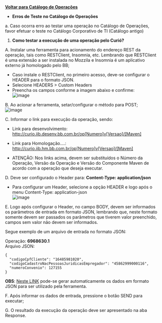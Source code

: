 [**Voltar para Catálogo de Operações**](https://fontes.intranet.bb.com.br/ctl/publico/atendimento/-/blob/master/Catalogo_de_Operacoes/Catalogo_de_Opderacoes.md)

* **Erros de Teste no Catálogo de Operações**
 
a. Caso ocorra erro ao testar uma operação no Catálogo de Operações, favor efetuar o teste no Catálogo Corporativo de TI (Catálogo antigo)


1. **Como testar a execução de uma operação pelo Curió?**

A. Instalar uma ferramenta para acionamento do endereço REST da operação, tais como RESTClient, Insomnia, etc. Lembrando que RESTClient é uma extensão a ser instalada no Mozzila e Insomnia é um aplicativo externo já homologado pelo BB;   

* Caso instale o RESTClient, no primeiro acesso, deve-se configurar o HEADER para o formato JSON.
* Selecione HEADERS > Custom Headers
* Preencha os campos conforme a imagem abaixo e confirme:  
 ![image](/uploads/6a93b1ec1c13741448f9182ecaccf9e5/image.png)

B. Ao acionar a ferramenta, setar/configurar o método para POST;   
![image](/uploads/aba6fa9b29925f994a666073cf6a27bd/image.png)

C. Informar o link para execução da operação, sendo:  
* Link para desenvolvimento: http://curio.iib.desenv.bb.com.br/op[Numero]v[Versao]/[Maven]  

* Link para Homologação....: http://curio.iib.hm.bb.com.br/op[Numero]v[Versao]/[Maven]  

* ATENÇÃO: Nos links acima, devem ser substituídos o Número da Operação, Versão da Operação e Versão do Componente Maven de acordo com a operação que deseja executar.  

D. Deve ser configurado o Header para: **Content-Type: application/json**  
* Para configurar um Header, selecione a opção HEADER e logo após o menu Content-Type: application-json  
![image](/uploads/1b3f65b65693e6edd7489e0112624fb2/image.png)  

E. Logo após configurar o Header, no campo BODY, devem ser informados os parâmetros de entrada em formato JSON, lembrando que, neste formato somente devem ser passados os parâmetros que tiverem valor preenchido, campos sem valor não devem ser informados.  

Segue exemplo de um arquivo de entrada no formato JSON:

Operação: **6968630.1**  
Arquivo JSON: 

```
{
  "codigoCpfCliente": "16485981020",
  "codigoCadastroNacPessoasJuridicasEmpregador": "45862999000116",
  "numeroConvenio": 127155
}
```  

**OBS**: [Neste LINK](https://relatorios.arq30.cda.hm.bb.com.br/iib-json) pode-se gerar automaticamente os dados em formato JSON para ser utilizado pela ferramenta.  

F.	Após informar os dados de entrada, pressione o botão SEND para executar; 

G.	O resultado da execução da operação deve ser apresentado na aba Response.
